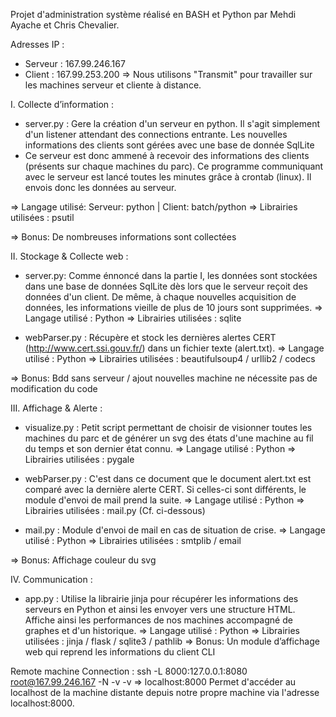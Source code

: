 Projet d'administration système réalisé en BASH et Python par Mehdi Ayache et Chris Chevalier.

Adresses IP :
- Serveur : 167.99.246.167
- Client : 167.99.253.200
=> Nous utilisons "Transmit" pour travailler sur les machines serveur et cliente à distance.

I. Collecte d’information :
- server.py : Gere la création d'un serveur en python. Il s'agit simplement d'un listener attendant des connections entrante. Les nouvelles informations des clients sont gérées avec une base de donnée SqlLite
- Ce serveur est donc ammené à recevoir des informations des clients (présents sur chaque machines du parc). Ce programme communiquant avec le serveur est lancé toutes les minutes grâce à crontab (linux). Il envois donc les données au serveur.

=> Langage utilisé: Serveur: python | Client: batch/python
=> Librairies utilisées : psutil

=> Bonus: De nombreuses informations sont collectées

II. Stockage & Collecte web :

- server.py: Comme énnoncé dans la partie I, les données sont stockées dans une base de données SqlLite dès lors que le serveur reçoit des données d'un client. De même, à chaque nouvelles acquisition de données, les informations vieille de plus de 10 jours sont supprimées.
=> Langage utilisé : Python
=> Librairies utilisées : sqlite

- webParser.py : Récupère et stock les dernières alertes CERT (http://www.cert.ssi.gouv.fr/) dans un fichier texte (alert.txt).
=> Langage utilisé : Python
=> Librairies utilisées : beautifulsoup4 / urllib2 / codecs

=> Bonus: Bdd sans serveur / ajout nouvelles machine ne nécessite pas de modification du code

III. Affichage & Alerte :

- visualize.py : Petit script permettant de choisir de visionner toutes les machines du parc et de générer un svg des états d'une machine au fil du temps et son dernier état connu.
=> Langage utilisé : Python
=> Librairies utilisées : pygale

- webParser.py : C'est dans ce document que le document alert.txt est comparé avec la dernière alerte CERT. Si celles-ci sont différents, le module d'envoi de mail prend la suite.
=> Langage utilisé : Python
=> Librairies utilisées : mail.py (Cf. ci-dessous)

- mail.py : Module d'envoi de mail en cas de situation de crise.
=> Langage utilisé : Python
=> Librairies utilisées : smtplib / email

=> Bonus: Affichage couleur du svg

IV. Communication :

- app.py : Utilise la librairie jinja pour récupérer les informations des serveurs en Python et ainsi les envoyer vers une structure HTML. Affiche ainsi les performances de nos machines accompagné de graphes et d'un historique.
=> Langage utilisé : Python
=> Librairies utilisées : jinja / flask / sqlite3 / pathlib
=> Bonus: Un module d’affichage web qui reprend les informations du client CLI

Remote machine Connection :
ssh -L 8000:127.0.0.1:8080 root@167.99.246.167 -N -v -v
=> localhost:8000
Permet d'accéder au localhost de la machine distante depuis notre propre machine via l'adresse localhost:8000.
